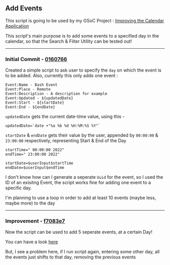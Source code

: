## Add Events

This script is going to be used by my GSoC Project : [Improving the Calendar Application](https://discuss.haiku-os.org/t/gsoc-22-project-improving-the-calendar-application/12139)

This script's main purpose is to add some events to a specified day in the calendar, so that the Search & Filter Utility can be tested out!

---
### Initial Commit - [0160766](https://github.com/harshit-sharma-gits/Bash-Scripts/commit/0160766e9550ad5c23017c742ed8b8f89567ce37) 

Created a simple script to ask user to specify the `day` on which the event is to be added. Also, currently this only adds one event :

```
Event:Name - Bash Event
Event:Place - Remote
Event:Description - A description for example
Event:Updated - ${updatedDate}
Event:Start - ${startDate}
Event:End - ${endDate}
```

`updatedDate` gets the current date-time value, using this - 

```
updatedDate=`date +"%a %b %d %H:%M:%S %Y"`
```

`startDate` & `endDate` gets their value by the user, appended by `00:00:00` & `23:00:00` respectively, representing Start & End of the Day

```
startTime=" 00:00:00 2022"
endTime=" 23:00:00 2022"

startDate=$userInput$startTime
endDate=$userInput$endTime
```

I don't know how can I generate a seperate `Uuid` for the event, so I used the ID of an exisitng Event, the script works fine for adding one event to a specific day.

I'm planning to use a loop in order to add at least 10 events (maybe less, maybe more) to the day

---
### Improvement - [f7083e7](https://github.com/harshit-sharma-gits/Bash-Scripts/commit/f7083e7c95ea400f8ef7f6fa4656fd0158f3e6b6)

Now the script can be used to add 5 seperate events, at a certain Day!

You can have a look [here](https://drive.google.com/file/d/1zS5SwtuqPAPN3FhN_cuhdFej2EZ9vRyw/view?usp=sharing)

But, I see a problem here, if I run script again, entering some other day, all the events just shifts to that day, removing the previous events
